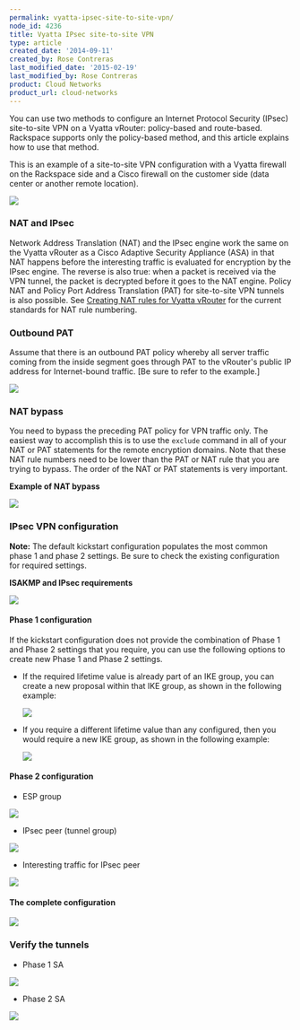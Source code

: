 ```yaml
---
permalink: vyatta-ipsec-site-to-site-vpn/
node_id: 4236
title: Vyatta IPsec site-to-site VPN
type: article
created_date: '2014-09-11'
created_by: Rose Contreras
last_modified_date: '2015-02-19'
last_modified_by: Rose Contreras
product: Cloud Networks
product_url: cloud-networks
---
```


You can use two methods to configure an Internet Protocol Security (IPsec) site-to-site VPN on a Vyatta vRouter: policy-based and route-based. Rackspace supports only the policy-based method, and this article explains how to use that method.

This is an example of a site-to-site VPN configuration with a Vyatta firewall on the Rackspace side and a Cisco firewall on the customer side (data center or another remote location).

![](https://8026b2e3760e2433679c-fffceaebb8c6ee053c935e8915a3fbe7.ssl.cf2.rackcdn.com/field/image/884-1.png)

### NAT and IPsec

Network Address Translation (NAT) and the IPsec engine work the same on the Vyatta vRouter as a Cisco Adaptive Security Appliance (ASA) in that NAT happens before the interesting traffic is evaluated for encryption by the IPsec engine. The reverse is also true: when a packet is received via the VPN tunnel, the packet is decrypted before it goes to the NAT engine. Policy NAT and Policy Port Address Translation (PAT) for site-to-site VPN tunnels is also possible. See [Creating NAT rules for Vyatta vRouter](/how-to/creating-nat-rules-for-vyatta-vrouter) for the current standards for NAT rule numbering.

### Outbound PAT

Assume that there is an outbound PAT policy whereby all server traffic coming from the inside segment goes through PAT to the vRouter's public IP address for Internet-bound traffic. [Be sure to refer to the example.]

![](https://8026b2e3760e2433679c-fffceaebb8c6ee053c935e8915a3fbe7.ssl.cf2.rackcdn.com/field/image/884-2_0.png)

### NAT bypass

You need to bypass the preceding PAT policy for VPN traffic only. The easiest way to accomplish this is to use the `exclude` command in all of your NAT or PAT statements for the remote encryption domains. Note that these NAT rule numbers need to be lower than the PAT or NAT rule that you are trying to bypass. The order of the NAT or PAT statements is very important.

**Example of NAT bypass**

![](https://8026b2e3760e2433679c-fffceaebb8c6ee053c935e8915a3fbe7.ssl.cf2.rackcdn.com/field/image/884-3_1.png)

### IPsec VPN configuration

**Note:** The default kickstart configuration populates the most common phase 1 and phase 2 settings. Be sure to check the existing configuration for required settings.

**ISAKMP and IPsec requirements**

![](https://8026b2e3760e2433679c-fffceaebb8c6ee053c935e8915a3fbe7.ssl.cf2.rackcdn.com/field/image/884-4_0.png)

#### Phase 1 configuration

If the kickstart configuration does not provide the combination of Phase 1 and Phase 2 settings that you require, you can use the following options to create new Phase 1 and Phase 2 settings.

- If the required lifetime value is already part of an  IKE group, you can create a new proposal within that IKE group, as shown in the following example:

  ![](https://8026b2e3760e2433679c-fffceaebb8c6ee053c935e8915a3fbe7.ssl.cf2.rackcdn.com/field/image/884-5_0.png)

- If you require a different lifetime value than any configured, then you would require a new IKE group, as shown in the following example:

  ![](https://8026b2e3760e2433679c-fffceaebb8c6ee053c935e8915a3fbe7.ssl.cf2.rackcdn.com/field/image/884-6_0.png)

#### Phase 2 configuration

-  ESP group

  ![](https://8026b2e3760e2433679c-fffceaebb8c6ee053c935e8915a3fbe7.ssl.cf2.rackcdn.com/field/image/884-7_0.png)

-  IPsec peer (tunnel group)

  ![](https://8026b2e3760e2433679c-fffceaebb8c6ee053c935e8915a3fbe7.ssl.cf2.rackcdn.com/field/image/884-8_0.png)

-  Interesting traffic for IPsec peer

  ![](https://8026b2e3760e2433679c-fffceaebb8c6ee053c935e8915a3fbe7.ssl.cf2.rackcdn.com/field/image/884-10_0.png)

#### The complete configuration

![](https://8026b2e3760e2433679c-fffceaebb8c6ee053c935e8915a3fbe7.ssl.cf2.rackcdn.com/field/image/884-11_1.png)

### Verify the tunnels

-  Phase 1 SA

  ![](https://8026b2e3760e2433679c-fffceaebb8c6ee053c935e8915a3fbe7.ssl.cf2.rackcdn.com/field/image/884-12_0.png)

-  Phase 2 SA

  ![](https://8026b2e3760e2433679c-fffceaebb8c6ee053c935e8915a3fbe7.ssl.cf2.rackcdn.com/field/image/884-13.png)
